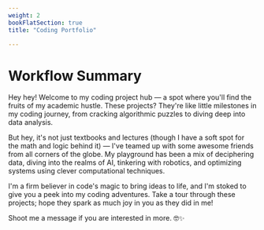 ```yaml
---
weight: 2
bookFlatSection: true
title: "Coding Portfolio"

---
```


# Workflow Summary


Hey hey! Welcome to my coding project hub — a spot where you'll find the fruits of my academic hustle. These projects? They're like little milestones in my coding journey, from cracking algorithmic puzzles to diving deep into data analysis.

But hey, it's not just textbooks and lectures (though I have a soft spot for the math and logic behind it) — I've teamed up with some awesome friends from all corners of the globe. My playground has been a mix of deciphering data, diving into the realms of AI, tinkering with robotics, and optimizing systems using clever computational techniques.

I'm a firm believer in code's magic to bring ideas to life, and I'm stoked to give you a peek into my coding adventures. Take a tour through these projects; hope they spark as much joy in you as they did in me!

Shoot me a message if you are interested in more. 🤓✨






